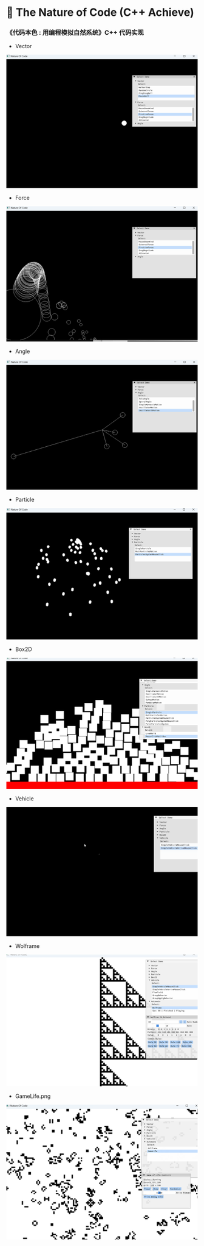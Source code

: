 # 🎨 The Nature of Code (C++ Achieve)  
### 《代码本色 : 用编程模拟自然系统》C++ 代码实现

- Vector  

![](screenshot/Vector.png)

- Force

![](screenshot/Force.png)

- Angle  

![](screenshot/OscillatorMotion.png)  


- Particle

![](screenshot/Particle.png) 


- Box2D

![](screenshot/Box2d.png)

- Vehicle

![](screenshot/Vehicle.gif)

- Wolframe

![](screenshot/Wolframe.png)

- GameLife.png

![](screenshot/GameLife.png)
